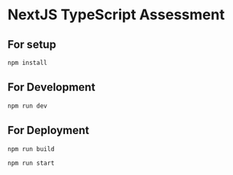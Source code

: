 # NextJS TypeScript Assessment

## For setup
```shell script
npm install
```

## For Development
```shell script
npm run dev
```

## For Deployment
```shell script
npm run build
```

```shell script
npm run start
```